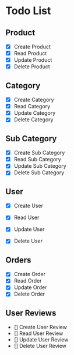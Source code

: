 # Todo List

## Product
- [x] Create Product
- [x] Read Product
- [x] Update Product
- [x] Delete Product

## Category
- [x] Create Category
- [x] Read Category
- [x] Update Category
- [x] Delete Category

## Sub Category
- [x] Create Sub Category
- [x] Read Sub Category
- [x] Update Sub Category
- [x] Delete Sub Category

## User
- [x] Create User
- [x] Read User
- [x] Update User
- [x] Delete User


## Orders
- [x] Create Order
- [x] Read Order
- [x] Update Order
- [x] Delete Order

## User Reviews
- [] Create User Review
- [] Read User Review
- [] Update User Review
- [] Delete User Review


